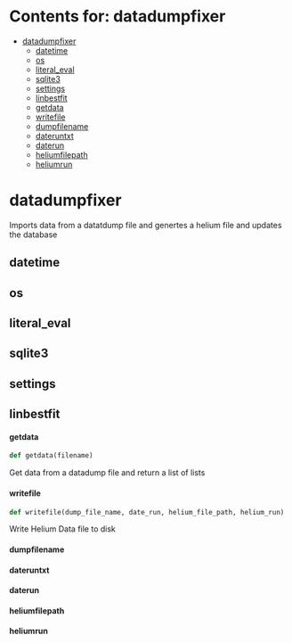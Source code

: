 # Contents for: datadumpfixer

* [datadumpfixer](#datadumpfixer)
  * [datetime](#datadumpfixer.datetime)
  * [os](#datadumpfixer.os)
  * [literal\_eval](#datadumpfixer.literal_eval)
  * [sqlite3](#datadumpfixer.sqlite3)
  * [settings](#datadumpfixer.settings)
  * [linbestfit](#datadumpfixer.linbestfit)
  * [getdata](#datadumpfixer.getdata)
  * [writefile](#datadumpfixer.writefile)
  * [dumpfilename](#datadumpfixer.dumpfilename)
  * [dateruntxt](#datadumpfixer.dateruntxt)
  * [daterun](#datadumpfixer.daterun)
  * [heliumfilepath](#datadumpfixer.heliumfilepath)
  * [heliumrun](#datadumpfixer.heliumrun)

<a id="datadumpfixer"></a>

# datadumpfixer

Imports data from a datatdump file and genertes a helium file and updates the database

<a id="datadumpfixer.datetime"></a>

## datetime

<a id="datadumpfixer.os"></a>

## os

<a id="datadumpfixer.literal_eval"></a>

## literal\_eval

<a id="datadumpfixer.sqlite3"></a>

## sqlite3

<a id="datadumpfixer.settings"></a>

## settings

<a id="datadumpfixer.linbestfit"></a>

## linbestfit

<a id="datadumpfixer.getdata"></a>

#### getdata

```python
def getdata(filename)
```

Get data from a datadump file and return a list of lists

<a id="datadumpfixer.writefile"></a>

#### writefile

```python
def writefile(dump_file_name, date_run, helium_file_path, helium_run)
```

Write Helium Data file to disk

<a id="datadumpfixer.dumpfilename"></a>

#### dumpfilename

<a id="datadumpfixer.dateruntxt"></a>

#### dateruntxt

<a id="datadumpfixer.daterun"></a>

#### daterun

<a id="datadumpfixer.heliumfilepath"></a>

#### heliumfilepath

<a id="datadumpfixer.heliumrun"></a>

#### heliumrun

